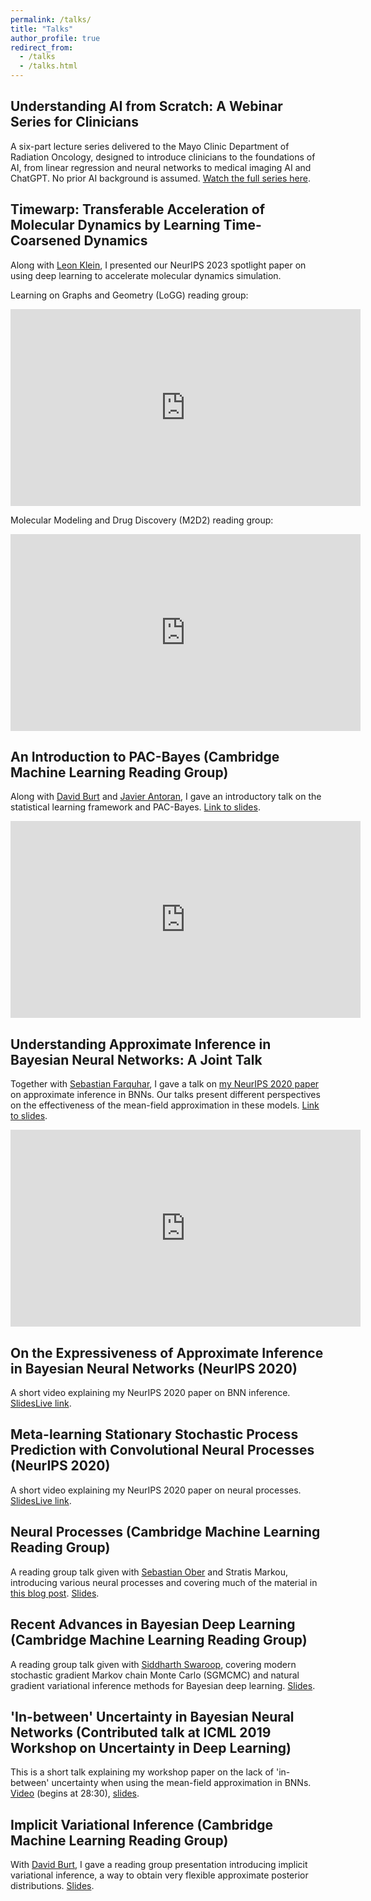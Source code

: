 ```yaml
---
permalink: /talks/
title: "Talks"
author_profile: true
redirect_from:
  - /talks
  - /talks.html
---
```


## Understanding AI from Scratch: A Webinar Series for Clinicians

A six-part lecture series delivered to the Mayo Clinic Department of Radiation Oncology, designed to introduce clinicians to the foundations of AI, from linear regression and neural networks to medical imaging AI and ChatGPT. No prior AI background is assumed. [Watch the full series here](/ai-from-scratch/).


## Timewarp: Transferable Acceleration of Molecular Dynamics by Learning Time-Coarsened Dynamics

Along with [Leon Klein](https://www.mi.fu-berlin.de/en/math/groups/ai4s/staff/klein/index.html), I presented our NeurIPS 2023 spotlight paper on using deep learning to accelerate molecular dynamics simulation.

Learning on Graphs and Geometry (LoGG) reading group: 
<iframe width="560" height="315" src="https://www.youtube.com/embed/4rtT-hE9Xqo?si=tfpzjzFw9n-gbMp_" title="YouTube video player" frameborder="0" allow="accelerometer; autoplay; clipboard-write; encrypted-media; gyroscope; picture-in-picture; web-share" referrerpolicy="strict-origin-when-cross-origin" allowfullscreen></iframe>

<!-- Add spacing below the first iframe -->
<div style="margin-bottom: 1em;"></div>

Molecular Modeling and Drug Discovery (M2D2) reading group:  
<iframe width="560" height="315" src="https://www.youtube.com/embed/fD_1V5HgGTQ" frameborder="0" allowfullscreen></iframe>

## An Introduction to PAC-Bayes (Cambridge Machine Learning Reading Group)

Along with [David Burt](https://davidrburt.github.io/) and [Javier Antoran](https://javierantoran.github.io/about/), I gave an introductory talk on the statistical learning framework and PAC-Bayes.
[Link to slides](../files/pac_bayes_reading_group.pdf).

<iframe width="560" height="315" src="https://www.youtube.com/embed/t5GBuBD0ibc" frameborder="0" allowfullscreen></iframe>

## Understanding Approximate Inference in Bayesian Neural Networks: A Joint Talk

Together with [Sebastian Farquhar](https://sebastianfarquhar.com/), I gave a talk on [my NeurIPS 2020 paper](https://arxiv.org/abs/1909.00719) on approximate inference in BNNs. Our talks present different perspectives on the effectiveness of the mean-field approximation in these models.
[Link to slides](../files/BNNs_talk.pdf).
<iframe width="560" height="315" src="https://www.youtube.com/embed/BJTkLxSQrHI" frameborder="0" allowfullscreen></iframe>

## On the Expressiveness of Approximate Inference in Bayesian Neural Networks (NeurIPS 2020)
A short video explaining my NeurIPS 2020 paper on BNN inference. [SlidesLive link](https://slideslive.com/38937338/on-the-expressiveness-of-approximate-inference-in-bayesian-neural-networks?ref=speaker-44972-latest).

<div id="presentation-embed-38937338"></div>
<script src="https://slideslive.com/embed_presentation.js"></script>
<script>
  embed = new SlidesLiveEmbed("presentation-embed-38937338", {
    presentationId: "38937338",
    autoPlay: false,
    verticalEnabled: true,
  });
</script>

## Meta-learning Stationary Stochastic Process Prediction with Convolutional Neural Processes (NeurIPS 2020)
A short video explaining my NeurIPS 2020 paper on neural processes. [SlidesLive link](https://slideslive.com/38937329/metalearning-stationary-stochastic-process-prediction-with-convolutional-neural-processes?ref=speaker-44972-latest).
<div id="presentation-embed-38937329"></div>
<script src="https://slideslive.com/embed_presentation.js"></script>
<script>
  embed = new SlidesLiveEmbed("presentation-embed-38937329", {
    presentationId: "38937329",
    autoPlay: false,
    verticalEnabled: true,
  });
</script>

## Neural Processes (Cambridge Machine Learning Reading Group)
A reading group talk given with [Sebastian Ober](https://twitter.com/sebastian_ober?lang=en) and Stratis Markou, introducing various neural processes and covering much of the material in [this blog post](https://yanndubs.github.io/Neural-Process-Family/text/Intro.html). [Slides](../files/nps_reading_group.pdf).

## Recent Advances in Bayesian Deep Learning (Cambridge Machine Learning Reading Group)
A reading group talk given with [Siddharth Swaroop](https://siddharthswaroop.github.io/), covering modern stochastic gradient Markov chain Monte Carlo (SGMCMC) and natural gradient variational inference methods for Bayesian deep learning. [Slides](../files/Recent_Advances_in_Bayesian_Deep_Learning.pdf).

## 'In-between' Uncertainty in Bayesian Neural Networks (Contributed talk at ICML 2019 Workshop on Uncertainty in Deep Learning)
This is a short talk explaining my workshop paper on the lack of 'in-between' uncertainty when using the mean-field approximation in BNNs.
[Video](https://www.facebook.com/icml.imls/videos/320132412242165/?t=1720) (begins at 28:30), [slides](../files/ICML_2019_Workshop_Presentation.pdf).

## Implicit Variational Inference (Cambridge Machine Learning Reading Group)
With [David Burt](https://davidrburt.github.io/), I gave a reading group presentation introducing implicit variational inference, a way to obtain very flexible approximate posterior distributions. [Slides](../files/Implicit_Inference_RG_notes.pdf).